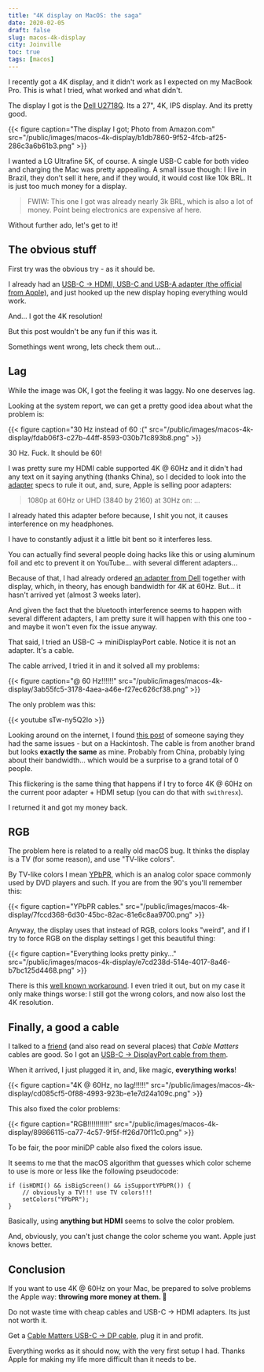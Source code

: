 ```yaml
---
title: "4K display on MacOS: the saga"
date: 2020-02-05
draft: false
slug: macos-4k-display
city: Joinville
toc: true
tags: [macos]
---
```


I recently got a 4K display, and it didn't work as I expected on my MacBook Pro. This is what I tried, what worked and what didn't.

<!--more-->

The display I got is the [Dell U2718Q](https://amzn.to/3aNRbDb). Its a 27", 4K, IPS display. And its pretty good.

{{< figure caption="The display I got; Photo from Amazon.com" src="/public/images/macos-4k-display/b1db7860-9f52-4fcb-af25-286c3a6b61b3.png" >}}

I wanted a LG Ultrafine 5K, of course. A single USB-C cable for both video and charging the Mac was pretty appealing. A small issue though: I live in Brazil, they don't sell it here, and if they would, it would cost like 10k BRL. It is just too much money for a display.

> FWIW: This one I got was already nearly 3k BRL, which is also a lot of money. Point being electronics are expensive af here.

Without further ado, let's get to it!

## The obvious stuff

First try was the obvious try - as it should be. 

I already had an [USB-C → HDMI, USB-C and USB-A adapter (the official from Apple)](https://www.apple.com/shop/product/MUF82AM/A/usb-c-digital-av-multiport-adapter), and just hooked up the new display hoping everything would work.

And... I got the 4K resolution! 

But this post wouldn't be any fun if this was it. 

Somethings went wrong, lets check them out...

## Lag

While the image was OK, I got the feeling it was laggy. No one deserves lag. 

Looking at the system report, we can get a pretty good idea about what the problem is:

{{< figure caption="30 Hz instead of 60 :(" src="/public/images/macos-4k-display/fdab06f3-c27b-44ff-8593-030b71c893b8.png" >}}

30 Hz. Fuck. It should be 60!

I was pretty sure my HDMI cable supported 4K @ 60Hz and it didn't had any text on it saying anything (thanks China), so I decided to look into the [adapter](https://www.apple.com/shop/product/MUF82AM/A/usb-c-digital-av-multiport-adapter) specs to rule it out, and, sure, Apple is selling poor adapters:

> 1080p at 60Hz or UHD (3840 by 2160) at 30Hz on: ...

I already hated this adapter before because, I shit you not, it causes interference on my headphones.

I have to constantly adjust it a little bit bent so it interferes less. 

You can actually find several people doing hacks like this or using aluminum foil and etc to prevent it on YouTube... with several different adapters...

Because of that, I had already ordered [an adapter from Dell](https://www.dell.com/pt-br/shop/accessories/apd/470-abmz) together with display, which, in theory, has enough bandwidth for 4K at 60Hz. But... it hasn't arrived yet (almost 3 weeks later).

And given the fact that the bluetooth interference seems to happen with several different adapters, I am pretty sure it will happen with this one too - and maybe it won't even fix the issue anyway.

That said, I tried an USB-C → miniDisplayPort cable. Notice it is not an adapter. It's a cable.

The cable arrived, I tried it in and it solved all my problems:

{{< figure caption="@ 60 Hz!!!!!!" src="/public/images/macos-4k-display/3ab55fc5-3178-4aea-a46e-f27ec626cf38.png" >}}

The only problem was this:

{{< youtube sTw-ny5Q2Io >}}

Looking around on the internet, I found [this post](https://hackintosher.com/blog/bad-hdmi-dp-cable-can-ruin-4k-hackintosh-flickering/) of someone saying they had the same issues - but on a Hackintosh. The cable is from another brand but looks **exactly the same** as mine. Probably from China, probably lying about their bandwidth... which would be a surprise to a grand total of 0 people.

This flickering is the same thing that happens if I try to force 4K @ 60Hz on the current poor adapter + HDMI setup (you can do that with `swithresx`).

I returned it and got my money back.

## RGB

The problem here is related to a really old macOS bug. It thinks the display is a TV (for some reason), and use "TV-like colors". 

By TV-like colors I mean [YPbPR](https://en.wikipedia.org/wiki/YPbPr), which is an analog color space commonly used by DVD players and such. If you are from the 90's you'll remember this:

{{< figure caption="YPbPR cables." src="/public/images/macos-4k-display/7fccd368-6d30-45bc-82ac-81e6c8aa9700.png" >}}

Anyway, the display uses that instead of RGB, colors looks "weird", and if I try to force RGB on the display settings I get this beautiful thing:

{{< figure caption="Everything looks pretty pinky..." src="/public/images/macos-4k-display/e7cd238d-514e-4017-8a46-b7bc125d4468.png" >}}

There is this [well known workaround](https://www.mathewinkson.com/2013/03/force-rgb-mode-in-mac-os-x-to-fix-the-picture-quality-of-an-external-monitor). I even tried it out, but on my case it only make things worse: I still got the wrong colors, and now also lost the 4K resolution.

## Finally, a good a cable

I talked to a [friend](https://github.com/marcosnils) (and also read on several places) that *Cable Matters* cables are good. So I got an [USB-C → DisplayPort cable from them](https://amzn.to/394xZiG).

When it arrived, I just plugged it in, and, like magic, **everything works**!

{{< figure caption="4K @ 60Hz, no lag!!!!!!" src="/public/images/macos-4k-display/cd085cf5-0f88-4993-923b-e1e7d24a109c.png" >}}

This also fixed the color problems:

{{< figure caption="RGB!!!!!!!!!!!" src="/public/images/macos-4k-display/89866115-ca77-4c57-9f5f-ff26d70f11c0.png" >}}

To be fair, the poor miniDP cable also fixed the colors issue.

It seems to me that the macOS algorithm that guesses which color scheme to use is more or less like the following pseudocode:

```
if (isHDMI() && isBigScreen() && isSupportYPbPR()) {
	// obviously a TV!!! use TV colors!!!
	setColors("YPbPR");
}
```

Basically, using **anything but HDMI** seems to solve the color problem.

And, obviously, you can't just change the color scheme you want. Apple just knows better.

## Conclusion

If you want to use 4K @ 60Hz on your Mac, be prepared to solve problems the Apple way: **throwing more money at them. 💸**

Do not waste time with cheap cables and USB-C → HDMI adapters. Its just not worth it. 

Get a [Cable Matters USB-C → DP cable](https://amzn.to/394xZiG), plug it in and profit.

Everything works as it should now, with the very first setup I had. Thanks Apple for making my life more difficult than it needs to be.
